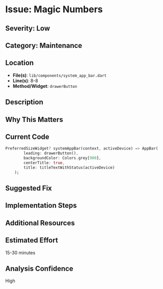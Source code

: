 # Issue: Magic Numbers

## Severity: Low

## Category: Maintenance

## Location
- **File(s)**: `lib/components/system_app_bar.dart`
- **Line(s)**: 8-8
- **Method/Widget**: `drawerButton`

## Description


## Why This Matters


## Current Code
```dart
PreferredSizeWidget? systemAppBar(context, activeDevice) => AppBar(
        leading: drawerButton(),
        backgroundColor: Colors.grey[900],
        centerTitle: true,
        title: titleTextWithStatus(activeDevice)
    );
```

## Suggested Fix


## Implementation Steps


## Additional Resources


## Estimated Effort
15-30 minutes

## Analysis Confidence
High
